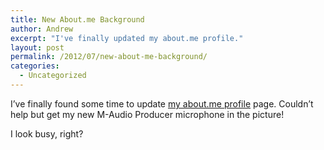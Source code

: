 ```yaml
---
title: New About.me Background
author: Andrew
excerpt: "I've finally updated my about.me profile."
layout: post
permalink: /2012/07/new-about-me-background/
categories:
  - Uncategorized
---
```

I&#8217;ve finally found some time to update <a title="About Andrew Cairns" href="http://about.me/acairns" target="_blank">my about.me profile</a> page. Couldn&#8217;t help but get my new M-Audio Producer microphone in the picture!

I look busy, right?